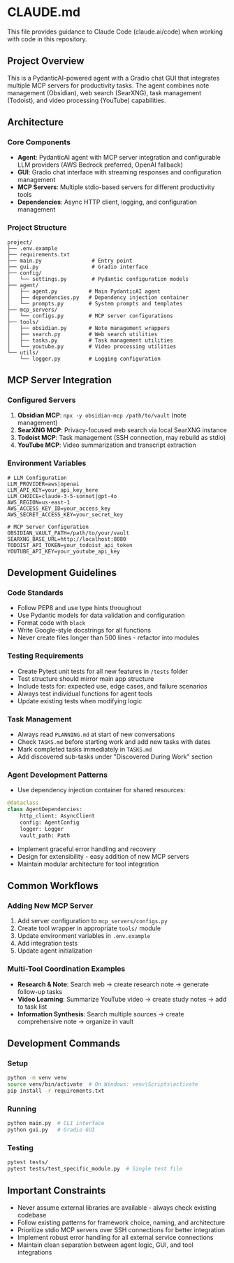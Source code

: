 # CLAUDE.md

This file provides guidance to Claude Code (claude.ai/code) when working with code in this repository.

## Project Overview

This is a PydanticAI-powered agent with a Gradio chat GUI that integrates multiple MCP servers for productivity tasks. The agent combines note management (Obsidian), web search (SearXNG), task management (Todoist), and video processing (YouTube) capabilities.

## Architecture

### Core Components
- **Agent**: PydanticAI agent with MCP server integration and configurable LLM providers (AWS Bedrock preferred, OpenAI fallback)
- **GUI**: Gradio chat interface with streaming responses and configuration management
- **MCP Servers**: Multiple stdio-based servers for different productivity tools
- **Dependencies**: Async HTTP client, logging, and configuration management

### Project Structure
```
project/
├── .env.example
├── requirements.txt
├── main.py                # Entry point
├── gui.py                 # Gradio interface
├── config/
│   └── settings.py        # Pydantic configuration models
├── agent/
│   ├── agent.py          # Main PydanticAI agent
│   ├── dependencies.py   # Dependency injection container
│   └── prompts.py        # System prompts and templates
├── mcp_servers/
│   └── configs.py        # MCP server configurations
├── tools/
│   ├── obsidian.py       # Note management wrappers
│   ├── search.py         # Web search utilities
│   ├── tasks.py          # Task management utilities
│   └── youtube.py        # Video processing utilities
└── utils/
    └── logger.py         # Logging configuration
```

## MCP Server Integration

### Configured Servers
1. **Obsidian MCP**: `npx -y obsidian-mcp /path/to/vault` (note management)
2. **SearXNG MCP**: Privacy-focused web search via local SearXNG instance
3. **Todoist MCP**: Task management (SSH connection, may rebuild as stdio)
4. **YouTube MCP**: Video summarization and transcript extraction

### Environment Variables
```env
# LLM Configuration
LLM_PROVIDER=aws|openai
LLM_API_KEY=your_api_key_here
LLM_CHOICE=claude-3-5-sonnet|gpt-4o
AWS_REGION=us-east-1
AWS_ACCESS_KEY_ID=your_access_key
AWS_SECRET_ACCESS_KEY=your_secret_key

# MCP Server Configuration
OBSIDIAN_VAULT_PATH=/path/to/your/vault
SEARXNG_BASE_URL=http://localhost:8080
TODOIST_API_TOKEN=your_todoist_api_token
YOUTUBE_API_KEY=your_youtube_api_key
```

## Development Guidelines

### Code Standards
- Follow PEP8 and use type hints throughout
- Use Pydantic models for data validation and configuration
- Format code with `black`
- Write Google-style docstrings for all functions
- Never create files longer than 500 lines - refactor into modules

### Testing Requirements
- Create Pytest unit tests for all new features in `/tests` folder
- Test structure should mirror main app structure
- Include tests for: expected use, edge cases, and failure scenarios
- Always test individual functions for agent tools
- Update existing tests when modifying logic

### Task Management
- Always read `PLANNING.md` at start of new conversations
- Check `TASKS.md` before starting work and add new tasks with dates
- Mark completed tasks immediately in `TASKS.md`
- Add discovered sub-tasks under "Discovered During Work" section

### Agent Development Patterns
- Use dependency injection container for shared resources:
```python
@dataclass
class AgentDependencies:
    http_client: AsyncClient
    config: AgentConfig
    logger: Logger
    vault_path: Path
```
- Implement graceful error handling and recovery
- Design for extensibility - easy addition of new MCP servers
- Maintain modular architecture for tool integration

## Common Workflows

### Adding New MCP Server
1. Add server configuration to `mcp_servers/configs.py`
2. Create tool wrapper in appropriate `tools/` module
3. Update environment variables in `.env.example`
4. Add integration tests
5. Update agent initialization

### Multi-Tool Coordination Examples
- **Research & Note**: Search web → create research note → generate follow-up tasks
- **Video Learning**: Summarize YouTube video → create study notes → add to task list
- **Information Synthesis**: Search multiple sources → create comprehensive note → organize in vault

## Development Commands

### Setup
```bash
python -m venv venv
source venv/bin/activate  # On Windows: venv\Scripts\activate
pip install -r requirements.txt
```

### Running
```bash
python main.py  # CLI interface
python gui.py   # Gradio GUI
```

### Testing
```bash
pytest tests/
pytest tests/test_specific_module.py  # Single test file
```

## Important Constraints

- Never assume external libraries are available - always check existing codebase
- Follow existing patterns for framework choice, naming, and architecture
- Prioritize stdio MCP servers over SSH connections for better integration
- Implement robust error handling for all external service connections
- Maintain clean separation between agent logic, GUI, and tool integrations
